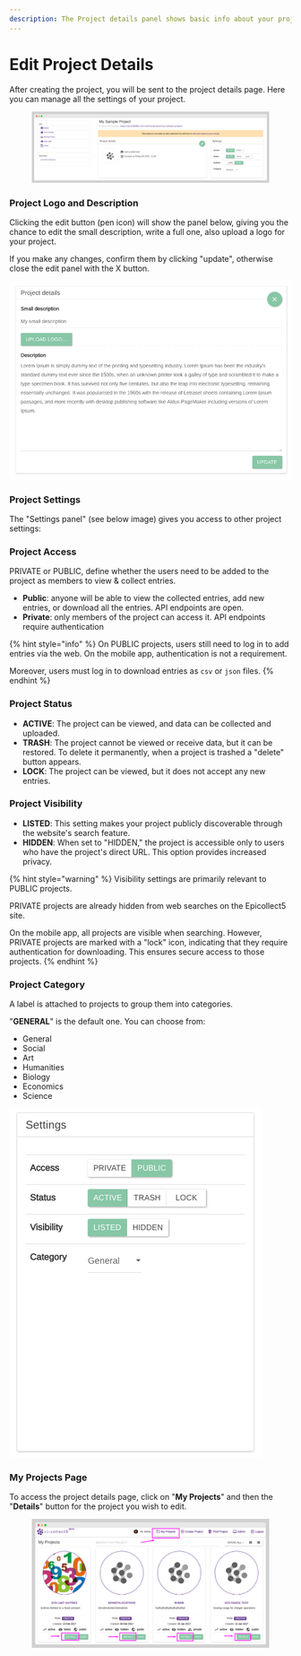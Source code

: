 ```yaml
---
description: The Project details panel shows basic info about your project.
---
```


# Edit Project Details

After creating the project, you will be sent to the project details page. Here you can manage all the settings of your project.

<figure><img src="../.gitbook/assets/screely-1684412197010.png" alt=""><figcaption></figcaption></figure>



### Project Logo and Description

Clicking the edit button (pen icon) will show the panel below, giving you the chance to edit the small description, write a full one, also upload a logo for your project.

If you make any changes, confirm them by clicking "update", otherwise close the edit panel with the X button.

![The Project Details panel when open](../.gitbook/assets/edit-project-details-basic-settings.png)

### Project Settings

The "Settings panel" (see below image) gives you access to other project settings:

### Project Access

PRIVATE or PUBLIC, define whether the users need to be added to the project as members to view & collect entries.&#x20;

* **Public**: anyone will be able to view the collected entries, add new entries, or download all the entries. API endpoints are open.
* **Private**: only members of the project can access it. API endpoints require authentication

{% hint style="info" %}
On PUBLIC projects, users still need to log in to add entries via the web. On the mobile app, authentication is not a requirement.

Moreover, users must log in to download entries as `csv` or `json` files.
{% endhint %}

### Project Status

* **ACTIVE**: The project can be viewed, and data can be collected and uploaded.&#x20;
* **TRASH**: The project cannot be viewed or receive data, but it can be restored. To delete it permanently, when a project is trashed a "delete" button appears.&#x20;
* **LOCK**: The project can be viewed, but it does not accept any new entries.

### Project Visibility

* **LISTED**: This setting makes your project publicly discoverable through the website's search feature.
* **HIDDEN**: When set to "HIDDEN," the project is accessible only to users who have the project's direct URL. This option provides increased privacy.

{% hint style="warning" %}
Visibility settings are primarily relevant to PUBLIC projects.

PRIVATE projects are already hidden from web searches on the Epicollect5 site.

On the mobile app, all projects are visible when searching. However, PRIVATE projects are marked with a "lock" icon, indicating that they require authentication for downloading. This ensures secure access to those projects.
{% endhint %}

### Project Category

A label is attached to projects to group them into categories.&#x20;

"**GENERAL**" is the default one. You can choose from:

* General
* Social
* Art
* Humanities
* Biology
* Economics
* Science

![The Project Settings panel](../.gitbook/assets/edit-project-details-advanced-settings.png)

### My Projects Page

To access the project details page, click on "**My Projects**" and then the "**Details**" button for the project you wish to edit.&#x20;

<figure><img src="../.gitbook/assets/screely-1684412301936.png" alt=""><figcaption></figcaption></figure>
